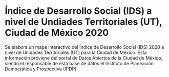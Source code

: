 # Índice de Desarrollo Social (IDS) a nivel de Undiades Territoriales (UT), Ciudad de México 2020
Se elabora un mapa interactivo del Índice de Desarrollo Social (IDS) 2020 a nivel de Unidades Territoriales (UT) para la Ciudad de México. Esta información proviene del portal de Datos Abiertos de la Ciudad de México, siendo el responsable de esta base de datos el Instituto de Planeación Democrática y Prospectiva (IPDP).

